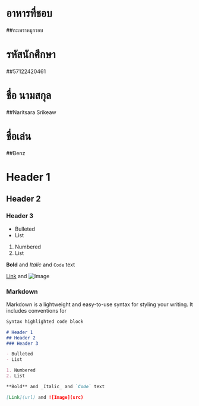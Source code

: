 # อาหารที่ชอบ
##กะเพราหมูกรอบ



# รหัสนักศึกษา
##57122420461
# ชื่อ นามสกุล
##Naritsara Srikeaw
# ชื่อเล่น
##Benz

# Header 1
## Header 2
### Header 3

- Bulleted
- List

1. Numbered
2. List

**Bold** and _Italic_ and `Code` text

[Link](url) and ![Image](src)

### Markdown

Markdown is a lightweight and easy-to-use syntax for styling your writing. It includes conventions for

```markdown
Syntax highlighted code block

# Header 1
## Header 2
### Header 3

- Bulleted
- List

1. Numbered
2. List

**Bold** and _Italic_ and `Code` text

[Link](url) and ![Image](src)
